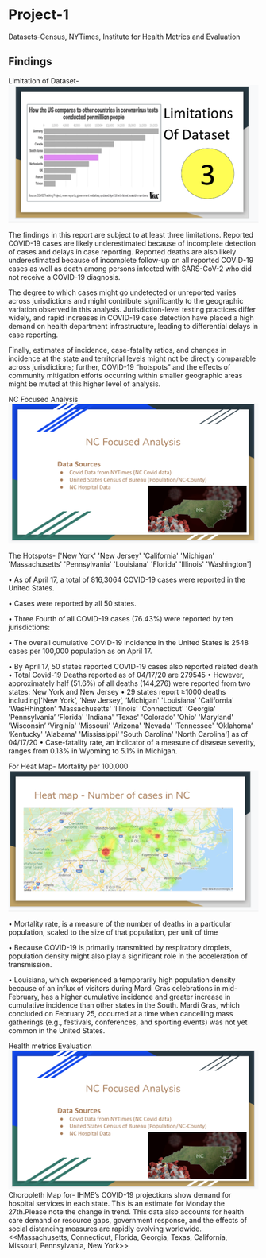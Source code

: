 # Project-1


Datasets-Census, NYTimes, Institute for Health Metrics and Evaluation




## Findings
Limitation of Dataset-
![Data](Limitations_Data.png)

The findings in this report are subject to at least three limitations. 
Reported COVID-19 cases are likely underestimated because of incomplete detection of cases and delays in case reporting. Reported deaths are also likely underestimated because of incomplete follow-up on all reported COVID-19 cases as well as death among persons infected with SARS-CoV-2 who did not receive a COVID-19 diagnosis.

 The degree to which cases might go undetected or unreported varies across jurisdictions and might contribute significantly to the geographic variation observed in this analysis. Jurisdiction-level testing practices differ widely, and rapid increases in COVID-19 case detection have placed a high demand on health department infrastructure, leading to differential delays in case reporting. 

Finally, estimates of incidence, case-fatality ratios, and changes in incidence at the state and territorial levels might not be directly comparable across jurisdictions; further, COVID-19 “hotspots” and the effects of community mitigation efforts occurring within smaller geographic areas might be muted at this higher level of analysis.

NC Focused Analysis
![NC](NC_focused_analysis.png)

The Hotspots- ['New York' 'New Jersey' 'California' 'Michigan' 'Massachusetts'
 'Pennsylvania' 'Louisiana' 'Florida' 'Illinois' 'Washington']
 



•	As of April 17, a total of 816,3064 COVID-19 cases were reported in the United States.

•	Cases were reported by all 50 states.

•	Three Fourth of all COVID-19 cases (76.43%) were reported by ten jurisdictions: 

•	The overall cumulative COVID-19 incidence in the United States is 2548 cases per 100,000 population as on April 17. 



•	By April 17, 50 states reported COVID-19 cases also reported related death
•	Total Covid-19 Deaths reported as of 04/17/20 are 279545
•	However, approximately half (51.6%) of all deaths (144,276) were reported from two states: New York and New Jersey 
•	29 states report ≥1000 deaths including['New York’, ‘New Jersey’, ‘Michigan' 'Louisiana' 'California' 'WasHhington’ ‘Massachusetts' 'Illinois' 'Connecticut' 'Georgia' 'Pennsylvania’ ‘Florida' 'Indiana' 'Texas' 'Colorado' 'Ohio' 'Maryland' 'Wisconsin’ ‘Virginia' 'Missouri' 'Arizona' 'Nevada' 'Tennessee' 'Oklahoma’ ‘Kentucky' 'Alabama' 'Mississippi' 'South Carolina' 'North Carolina'] as of 04/17/20
•	Case-fatality rate, an indicator of a measure of disease severity, ranges from 0.13% in Wyoming to 5.1% in Michigan.



For Heat Map- Mortality per 100,000
![Heat_map](Heatmap_No_of_cases.png)

•	Mortality rate, is a measure of the number of deaths in a particular population, scaled to the size of that population, per unit of time

•	Because COVID-19 is primarily transmitted by respiratory droplets, population density might also play a significant role in the acceleration of transmission. 

•	Louisiana, which experienced a temporarily high population density because of an influx of visitors during Mardi Gras celebrations in mid-February, has a higher cumulative incidence and greater increase in cumulative incidence than other states in the South. Mardi Gras, which concluded on February 25, occurred at a time when cancelling mass gatherings (e.g., festivals, conferences, and sporting events) was not yet common in the United States.


 Health metrics Evaluation
 ![Heat_map](NC_focused_analysis.png)
Choropleth Map for- IHME’s COVID-19 projections show demand for hospital services in each state. This is an estimate for Monday the 27th.Please note the change in trend. This data also accounts for health care demand or resource gaps, government response, and the effects of social distancing measures are rapidly evolving worldwide. <<Massachusetts, Connecticut, Florida, Georgia, Texas, California, Missouri, Pennsylvania, New York>>

 
